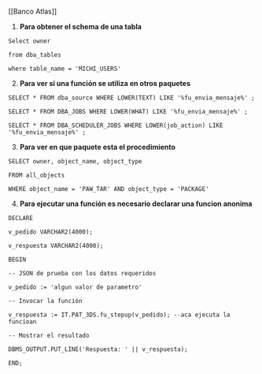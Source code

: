 [[Banco Atlas]]
1. **Para obtener el schema de una tabla**
```
Select owner

from dba_tables

where table_name = 'MICHI_USERS'
```
2. **Para ver si una función se utiliza en otros paquetes**
```
SELECT * FROM dba_source WHERE LOWER(TEXT) LIKE '%fu_envia_mensaje%' ;

SELECT * FROM DBA_JOBS WHERE LOWER(WHAT) LIKE '%fu_envia_mensaje%' ;

SELECT * FROM DBA_SCHEDULER_JOBS WHERE LOWER(job_action) LIKE '%fu_envia_mensaje%' ;
```
3. **Para ver en que paquete esta el procedimiento**
```
SELECT owner, object_name, object_type

FROM all_objects

WHERE object_name = 'PAW_TAR' AND object_type = 'PACKAGE'
```
4. **Para ejecutar una función es necesario declarar una funcion anonima**
```
DECLARE

v_pedido VARCHAR2(4000);

v_respuesta VARCHAR2(4000);

BEGIN

-- JSON de prueba con los datos requeridos

v_pedido := 'algun valor de parametro'

-- Invocar la función

v_respuesta := IT.PAT_3DS.fu_stepup(v_pedido); --aca ejecuta la funcioan

-- Mostrar el resultado

DBMS_OUTPUT.PUT_LINE('Respuesta: ' || v_respuesta);

END;
```
